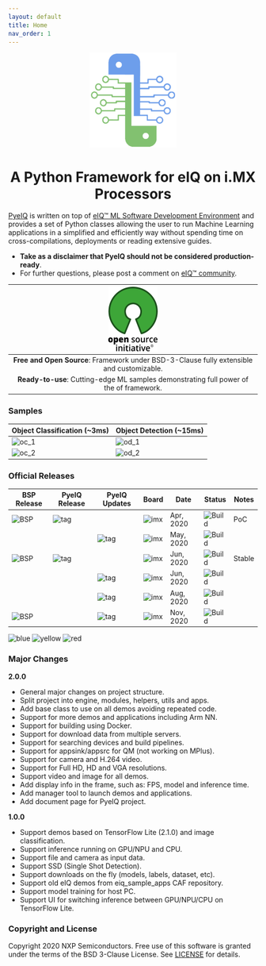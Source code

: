 ```yaml
---
layout: default
title: Home
nav_order: 1
---
```


<p align="center">
  <img src="media/logo/color/pyeiq_alpha_logo.png" height="191" width="176">
</p>

<h1 align="center">
<b>A Python Framework for eIQ on i.MX Processors</b>
</h1>

[PyeIQ][caf] is written on top of [eIQ™ ML Software Development Environment][eiq]
and provides a set of Python classes allowing the user to run Machine Learning
applications in a simplified and efficiently way without spending time on
cross-compilations, deployments or reading extensive guides.


* **Take as a disclaimer that PyeIQ should not be considered production-ready**.
* For further questions, please post a comment on [eIQ™ community][page].

![open_source.png](media/OSI_Standard_Logo_100X130.png)                                           |
:--------------------------------------------------------------------------------------:  |
**Free and Open Source**: Framework under BSD-3-Clause fully extensible and customizable. |
**Ready-to-use**: Cutting-edge ML samples demonstrating full power of the of framework.   |


### **Samples**

| **Object Classification (~3ms)**              | **Object Detection (~15ms)**             |
|-----------------------------------------------|------------------------------------------|
| ![oc_1][video_eIQObjectClassification_room]   | ![od_1][video_eIQObjectDetection_room]   |
| ![oc_2][video_eIQObjectClassification_street] | ![od_2][video_eIQObjectDetection_street] |


### Official Releases

| BSP Release                  | PyeIQ Release       | PyeIQ Updates    | Board          | Date      | Status             | Notes   |
|------------------------------|---------------------|------------------|----------------|-----------|--------------------|---------|
| ![BSP][release_5.4.3_2.0.0]  | ![tag][tag_v100]    |                  | ![imx][boards] | Apr, 2020 | ![Build][passing]  | PoC     |
|                              |                     | ![tag][tag_v101] | ![imx][boards] | May, 2020 | ![Build][passing]  |         |
| ![BSP][release_5.4.24_2.1.0] | ![tag][tag_v200]    |                  | ![imx][boards] | Jun, 2020 | ![Build][passing]  | Stable  |
|                              |                     | ![tag][tag_v201] | ![imx][boards] | Jun, 2020 | ![Build][passing]  |         |
|                              |                     | ![tag][tag_v210] | ![imx][boards] | Aug, 2020 | ![Build][passing]  |         |
| ![BSP][release_5.4.47_2.2.0] |                     | ![tag][tag_v220] | ![imx][boards] | Nov, 2020 | ![Build][passing]  |         |

![blue][tag_blue]
![yellow][tag_yellow]
![red][tag_red]

### Major Changes

**2.0.0**
- General major changes on project structure.
- Split project into engine, modules, helpers, utils and apps.
- Add base class to use on all demos avoiding repeated code.
- Support for more demos and applications including Arm NN.
- Support for building using Docker.
- Support for download data from multiple servers.
- Support for searching devices and build pipelines.
- Support for appsink/appsrc for QM (not working on MPlus).
- Support for camera and H.264 video.
- Support for Full HD, HD and VGA resolutions.
- Support video and image for all demos.
- Add display info in the frame, such as: FPS, model and inference time.
- Add manager tool to launch demos and applications.
- Add document page for PyeIQ project.

**1.0.0**
- Support demos based on TensorFlow Lite (2.1.0) and image classification.      
- Support inference running on GPU/NPU and CPU.
- Support file and camera as input data.
- Support SSD (Single Shot Detection).
- Support downloads on the fly (models, labels, dataset, etc).
- Support old eIQ demos from eiq_sample_apps CAF repository.
- Support model training for host PC.
- Support UI for switching inference between GPU/NPU/CPU on TensorFlow Lite.

### Copyright and License

Copyright 2020 NXP Semiconductors. Free use of this software is granted under
the terms of the BSD 3-Clause License.
See [LICENSE](https://source.codeaurora.org/external/imxsupport/pyeiq/tree/LICENSE.md?h=v2.0.0)
for details.

[video_eIQObjectDetection_room]: media/demos/eIQObjectDetection/video_eIQObjectDetection_room.gif
[video_eIQObjectClassification_room]: media/demos/eIQObjectClassification/video_eIQObjectClassification_room.gif

[video_eIQObjectDetection_street]: media/demos/eIQObjectDetection/video_eIQObjectDetection_street.gif
[video_eIQObjectClassification_street]: media/demos/eIQObjectClassification/video_eIQObjectClassification_street.gif

[page]: https://community.nxp.com/t5/eIQ-Machine-Learning-Software/bd-p/eiq

[caf]: https://source.codeaurora.org/external/imxsupport/pyeiq/
[eiq]: https://www.nxp.com/design/software/development-software/eiq-ml-development-environment:EIQ
[boards]: https://img.shields.io/badge/-8QM%2C%208MPlus-lightgrey
[passing]: https://img.shields.io/badge/Build-passing-success

[release_5.4.3_2.0.0]: https://img.shields.io/badge/-5.4.3__2.0.0-blueviolet
[release_5.4.24_2.1.0]: https://img.shields.io/badge/-5.4.24__2.1.0-blueviolet
[release_5.4.47_2.2.0]: https://img.shields.io/badge/-5.4.47__2.2.0-blueviolet

[tag_blue]: https://img.shields.io/badge/-new-blue
[tag_yellow]: https://img.shields.io/badge/-features-yellow
[tag_red]: https://img.shields.io/badge/-bug%20fixes-red

[tag_v100]: https://img.shields.io/badge/-v1.0.0-blue
[tag_v101]: https://img.shields.io/badge/-v1.0.1-red
[tag_v110]: https://img.shields.io/badge/-v1.1.0-red

[tag_v200]: https://img.shields.io/badge/-v2.0.0-blue
[tag_v201]: https://img.shields.io/badge/-v2.0.1-red
[tag_v210]: https://img.shields.io/badge/-v2.1.0-yellow
[tag_v220]: https://img.shields.io/badge/-v2.2.0-red
